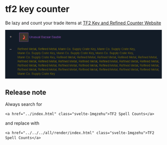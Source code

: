 # tf2 key counter

Be lazy and count your trade items at [TF2 Key and Refined Counter Website](https://www.counter.tf/)

![An example of the TF2 Key and Refined Counter Website](docs/example.PNG "TF2 Key and Refined Counter Website Screenshot")


## Release note

Always search for

    <a href="../index.html" class="svelte-1mqzehu">TF2 Spell Counts</a>

and replace with

    <a href="../../../all/render/index.html" class="svelte-1mqzehu">TF2 Spell Counts</a>
